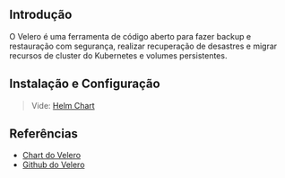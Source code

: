 ## Introdução

O Velero é uma ferramenta de código aberto para fazer backup e
restauração com segurança, realizar recuperação de desastres e migrar
recursos de cluster do Kubernetes e volumes persistentes.

## Instalação e Configuração

> Vide: [Helm Chart](https://git.capes.gov.br/cgs/DEVOPS/helm/velero)


## Referências
- [Chart do Velero](https://git.capes.gov.br/cgs/DEVOPS/helm/velero)
- [Github do Velero](https://github.com/vmware-tanzu/velero)